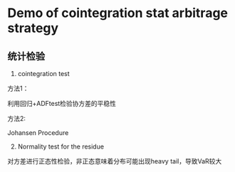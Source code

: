 # Demo of cointegration stat arbitrage strategy

## 统计检验

1. cointegration test

方法1：

利用回归+ADFtest检验协方差的平稳性

方法2:

Johansen Procedure

2. Normality test for the residue

对方差进行正态性检验，非正态意味着分布可能出现heavy tail，导致VaR较大
